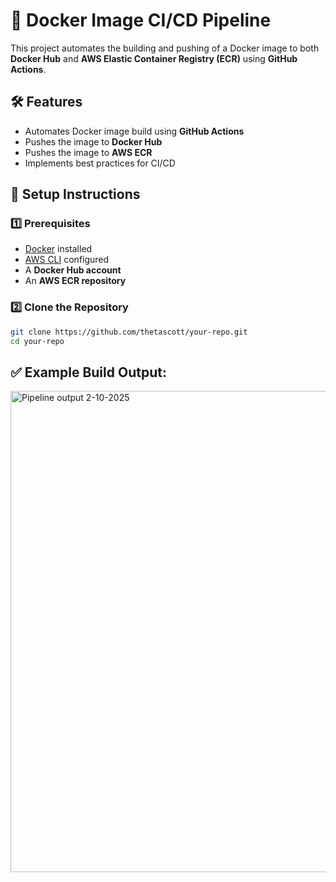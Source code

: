 # 🚀 Docker Image CI/CD Pipeline

This project automates the building and pushing of a Docker image to both **Docker Hub** and **AWS Elastic Container Registry (ECR)** using **GitHub Actions**.

## 🛠 Features
- Automates Docker image build using **GitHub Actions**
- Pushes the image to **Docker Hub**
- Pushes the image to **AWS ECR**
- Implements best practices for CI/CD


## 🔧 Setup Instructions

### **1️⃣ Prerequisites**
- [Docker](https://docs.docker.com/get-docker/) installed
- [AWS CLI](https://aws.amazon.com/cli/) configured
- A **Docker Hub account** 
- An **AWS ECR repository**


### **2️⃣ Clone the Repository**
```sh
git clone https://github.com/thetascott/your-repo.git
cd your-repo
```


## ✅ Example Build Output:
<img width="770" alt="Pipeline output 2-10-2025" src="https://github.com/user-attachments/assets/060d18e5-8502-4e5b-aaca-6bad306e17c5" />
